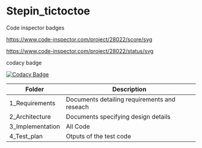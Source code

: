 # Stepin_tictoctoe
Code inspector badges

https://www.code-inspector.com/project/28022/score/svg

https://www.code-inspector.com/project/28022/status/svg

codacy badge

[![Codacy Badge](https://app.codacy.com/project/badge/Grade/dd573688f3b74af58abfc0b8896511d1)](https://www.codacy.com/gh/divyaspandu/Stepin_tictoctoe/dashboard?utm_source=github.com&amp;utm_medium=referral&amp;utm_content=divyaspandu/Stepin_tictoctoe&amp;utm_campaign=Badge_Grade)

Folder             |       Description
-------------------|-------------------------------------------------
1_Requirements     |   Documents detailing requirements and reseach
2_Architecture     |   Documents specifying design details
3_Implementation   |   All Code
4_Test_plan        |   Otputs of the test code
